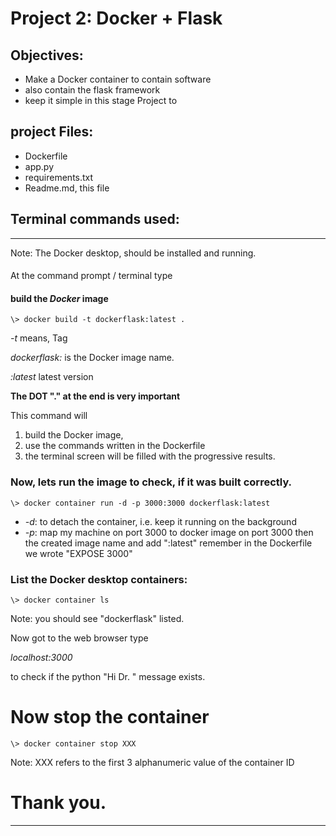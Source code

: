# Project 2: Docker + Flask

## Objectives:
* Make a Docker container to contain software 
* also contain the flask framework
* keep it simple in this stage Project to

## project Files:
* Dockerfile
* app.py
* requirements.txt
* Readme.md, this file

## Terminal commands used:
***
Note: The Docker desktop, should be installed and running.
####
At the command prompt / terminal type
#### build the _Docker_ image
```
\> docker build -t dockerflask:latest .
```
_-t_ means, Tag

_dockerflask:_ is the Docker image name.

_:latest_ latest version

**The DOT "." at the end is very important**

This command will 
1. build the Docker image, 
2. use the commands written in the Dockerfile
3. the terminal screen will be filled with the progressive results.

### Now, lets run the image to check, if it was built correctly.
```
\> docker container run -d -p 3000:3000 dockerflask:latest
```
* _-d_: to detach the container, i.e. keep it running on the background
* _-p_: map my machine on port 3000 to docker image on port 3000 
  then the created image name and add ":latest"
  remember in the Dockerfile we wrote "EXPOSE 3000" 

### List the Docker desktop containers:
```
\> docker container ls
```
Note: you should see "dockerflask" listed.

Now got to the web browser type

_localhost:3000_

to check if the python "Hi Dr. " message exists.

# Now stop the container

```
\> docker container stop XXX
```
Note: XXX refers to the first 3 alphanumeric value of the container ID


# Thank you.
---







